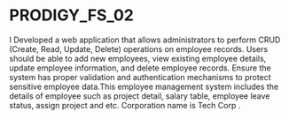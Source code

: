 # PRODIGY_FS_02

I Developed a web application that allows administrators to perform CRUD (Create, Read, Update, Delete) operations on employee records. Users should be able to add new employees, view existing employee details, update employee information, and delete employee records. Ensure the system has proper validation and authentication mechanisms to protect sensitive employee data.This employee management system includes the details of employee such as project detail, salary table, employee leave status, assign project and etc. Corporation name is Tech Corp .





